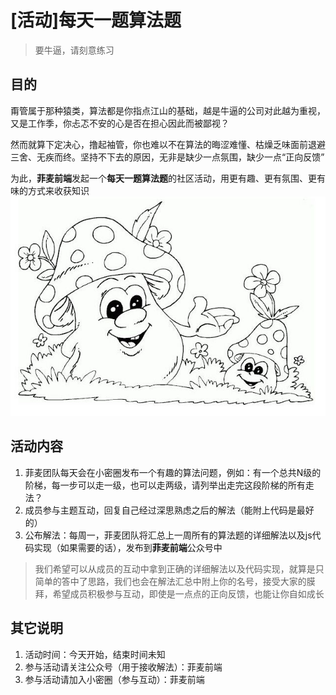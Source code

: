 # [活动]每天一题算法题
> 要牛逼，请刻意练习

## 目的
甭管属于那种猿类，算法都是你指点江山的基础，越是牛逼的公司对此越为重视，又是工作季，你忐忑不安的心是否在担心因此而被鄙视？

然而就算下定决心，撸起袖管，你也难以不在算法的晦涩难懂、枯燥乏味面前退避三舍、无疾而终。坚持不下去的原因，无非是缺少一点氛围，缺少一点“正向反馈”

为此，**菲麦前端**发起一个**每天一题算法题**的社区活动，用更有趣、更有氛围、更有味的方式来收获知识
![](./images/topic/qu.jpg)

## 活动内容
1. 菲麦团队每天会在小密圈发布一个有趣的算法问题，例如：有一个总共N级的阶梯，每一步可以走一级，也可以走两级，请列举出走完这段阶梯的所有走法？
2. 成员参与主题互动，回复自己经过深思熟虑之后的解法（能附上代码是最好的）
3. 公布解法：每周一，菲麦团队将汇总上一周所有的算法题的详细解法以及js代码实现（如果需要的话），发布到**菲麦前端**公众号中

> 我们希望可以从成员的互动中拿到正确的详细解法以及代码实现，就算是只简单的答中了思路，我们也会在解法汇总中附上你的名号，接受大家的膜拜，希望成员积极参与互动，即使是一点点的正向反馈，也能让你自如成长

## 其它说明
1. 活动时间：今天开始，结束时间未知
2. 参与活动请关注公众号（用于接收解法）：菲麦前端
3. 参与活动请加入小密圈（参与互动）：菲麦前端